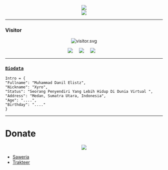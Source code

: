 <p align='center'>
  <a href="#"><img src="https://visitor-badge.glitch.me/badge?page_id=FERDIZ-afk.FERDIZ-afk??style=for-the-badge&logo=appveyor"></a><br>
  <a href="https://xyroinee.xyz"><img src="https://c4.wallpaperflare.com/wallpaper/8/566/387/anime-girl-loli-blonde-teddy-bear-wallpaper-preview.jpg" /><a>
  <!--<a href="https://github.com/FERDIZ-afk"><img src="https://cardivo.vercel.app/api?name=Eva%20nur&description=Saya ingin dia datang kepada saya Jika dia benar-benar tertarik, dia tidak akan main-main. Dia akan terus melihat Anda dan lebih sering tersenyum. Ini bukan tiba-tiba—ini lampu hijau Anda untuk berbicara dengannya.&image=https://encrypted-tbn0.gstatic.com/images?q=tbn:ANd9GcTFrwzg2Pqv93cV8BQkuFvEruu65unRd3FDjg&usqp=CAU&usqp=CAU&backgroundColor=%23ecf0f1" /><a>-->
</p>

-----
<h3 align="left">Visitor</h3>
<p align="center">
<img src="https://count.caliphdev.my.id/get/@zeltoria?theme=rule34" alt="visitor.svg">
</p>

<p align="center">
<p align="center">
  <a href="https://github.com/Xyroinee"><img src="https://img.shields.io/badge/github-20232A?style=for-the-badge&logo=github&logoColor=61DAFB" /></a>&nbsp;&nbsp;&nbsp;&nbsp;
  <a href="https://wa.me//6285760451683"><img src="https://img.shields.io/badge/whatsApp%20-%23339933.svg?&style=for-the-badge&logo=whatsapp&logoColor=white" /></a>&nbsp;&nbsp;&nbsp;&nbsp;
  <a href="https://Instagram.com/danilelistz02"><img src="https://img.shields.io/badge/Instagram%20-%23cc6699.svg?&style=for-the-badge&logo=Instagram&logoColor=white" /></a>&nbsp;&nbsp;&nbsp;&nbsp;

</p>

___

### [`Biodata`](https://xyroinee.xyz/)
```
Intro = {
"Fullname": "Muhammad Danil Elistz",
"Nickname": "Xyro",
"Status": "Seorang Penyendiri Yang Lebih Hidup Di Dunia Virtual ",
"Address": "Medan, Sumatra Utara, Indonesia",
"Age": "....",
"Birthday": "...."
}
```
___


<p align="center">
<!--a href="https://ferdiz-api.herokuapp.com/"><img title="Author" src="https://img.shields.io/badge/AUTHOR-FERDIZ afk-orange.svg?style=for-the-badge&logo=github"></a-->
</p>


# Donate
<p align="center" width=100%><img src="https://svgur.com/i/Vtt.svg">

</p>
<ul><li><a href="https://saweria.co/Zeltoria">Saweria</a></li><li><a href="https://trakteer.id/Zeltoria/tip">Trakteer</a></li></ul>
